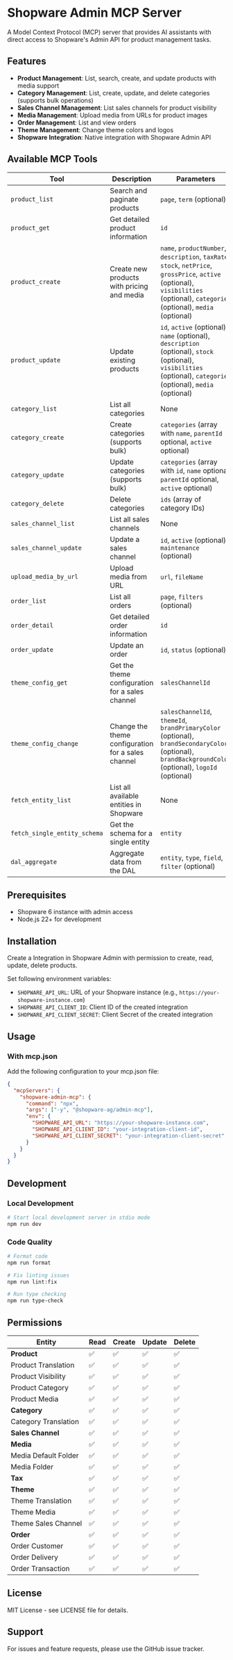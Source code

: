 # Shopware Admin MCP Server

A Model Context Protocol (MCP) server that provides AI assistants with direct access to Shopware's Admin API for product management tasks.

## Features

- **Product Management**: List, search, create, and update products with media support
- **Category Management**: List, create, update, and delete categories (supports bulk operations)
- **Sales Channel Management**: List sales channels for product visibility
- **Media Management**: Upload media from URLs for product images
- **Order Management**: List and view orders
- **Theme Management**: Change theme colors and logos
- **Shopware Integration**: Native integration with Shopware Admin API

## Available MCP Tools

| Tool | Description | Parameters |
|------|-------------|------------|
| `product_list` | Search and paginate products | `page`, `term` (optional) |
| `product_get` | Get detailed product information | `id` |
| `product_create` | Create new products with pricing and media | `name`, `productNumber`, `description`, `taxRate`, `stock`, `netPrice`, `grossPrice`, `active` (optional), `visibilities` (optional), `categories` (optional), `media` (optional) |
| `product_update` | Update existing products | `id`, `active` (optional), `name` (optional), `description` (optional), `stock` (optional), `visibilities` (optional), `categories` (optional), `media` (optional) |
| `category_list` | List all categories | None |
| `category_create` | Create categories (supports bulk) | `categories` (array with `name`, `parentId` optional, `active` optional) |
| `category_update` | Update categories (supports bulk) | `categories` (array with `id`, `name` optional, `parentId` optional, `active` optional) |
| `category_delete` | Delete categories | `ids` (array of category IDs) |
| `sales_channel_list` | List all sales channels | None |
| `sales_channel_update` | Update a sales channel | `id`, `active` (optional), `maintenance` (optional) |
| `upload_media_by_url` | Upload media from URL | `url`, `fileName` |
| `order_list` | List all orders | `page`, `filters` (optional) |
| `order_detail` | Get detailed order information | `id` |
| `order_update` | Update an order | `id`, `status` (optional) |
| `theme_config_get` | Get the theme configuration for a sales channel | `salesChannelId` |
| `theme_config_change` | Change the theme configuration for a sales channel | `salesChannelId`, `themeId`, `brandPrimaryColor` (optional), `brandSecondaryColor` (optional), `brandBackgroundColor` (optional), `logoId` (optional) |
| `fetch_entity_list` | List all available entities in Shopware | None |
| `fetch_single_entity_schema` | Get the schema for a single entity | `entity` |
| `dal_aggregate` | Aggregate data from the DAL | `entity`, `type`, `field`, `filter` (optional) |

## Prerequisites

- Shopware 6 instance with admin access
- Node.js 22+ for development

## Installation

Create a Integration in Shopware Admin with permission to create, read, update, delete products.

Set following environment variables:

- `SHOPWARE_API_URL`: URL of your Shopware instance (e.g., `https://your-shopware-instance.com`)
- `SHOPWARE_API_CLIENT_ID`: Client ID of the created integration
- `SHOPWARE_API_CLIENT_SECRET`: Client Secret of the created integration

## Usage

### With mcp.json

Add the following configuration to your mcp.json file:

```json
{
  "mcpServers": {
    "shopware-admin-mcp": {
      "command": "npx",
      "args": ["-y", "@shopware-ag/admin-mcp"],
      "env": {
        "SHOPWARE_API_URL": "https://your-shopware-instance.com",
        "SHOPWARE_API_CLIENT_ID": "your-integration-client-id",
        "SHOPWARE_API_CLIENT_SECRET": "your-integration-client-secret"
      }
    }
  }
}
```

## Development

### Local Development

```bash
# Start local development server in stdio mode
npm run dev
```

### Code Quality

```bash
# Format code
npm run format

# Fix linting issues
npm run lint:fix

# Run type checking
npm run type-check
```

## Permissions

| Entity                  | Read | Create | Update | Delete |
|--------------------------|------|--------|--------|--------|
| **Product**              | ✅   | ✅     | ✅     | ✅     |
| Product Translation      | ✅   | ✅     | ✅     | ✅     |
| Product Visibility       | ✅   | ✅     | ✅     | ✅     |
| Product Category         | ✅   | ✅     | ✅     | ✅     |
| Product Media            | ✅   | ✅     | ✅     | ✅     |
| **Category**             | ✅   | ✅     | ✅     | ✅     |
| Category Translation     | ✅   | ✅     | ✅     | ✅     |
| **Sales Channel**        | ✅   | ✅     | ✅     | ✅     |
| **Media**                | ✅   | ✅     | ✅     | ✅     |
| Media Default Folder     | ✅   | ✅     | ✅     | ✅     |
| Media Folder             | ✅   | ✅     | ✅     | ✅     |
| **Tax**                  | ✅   | ✅     | ✅     | ✅     |
| **Theme**                | ✅   | ✅     | ✅     | ✅     |
| Theme Translation        | ✅   | ✅     | ✅     | ✅     |
| Theme Media              | ✅   | ✅     | ✅     | ✅     |
| Theme Sales Channel      | ✅   | ✅     | ✅     | ✅     |
| **Order**                | ✅   | ✅     | ✅     | ✅     |
| Order Customer           | ✅   | ✅     | ✅     | ✅     |
| Order Delivery           | ✅   | ✅     | ✅     | ✅     |
| Order Transaction        | ✅   | ✅     | ✅     | ✅     |

## License

MIT License - see LICENSE file for details.

## Support

For issues and feature requests, please use the GitHub issue tracker.
